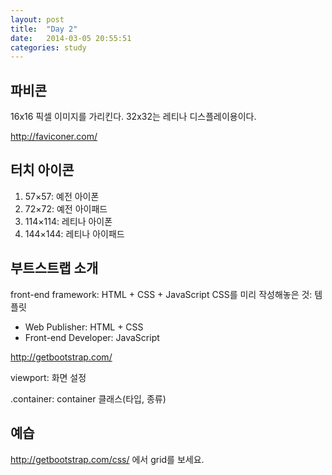 ```yaml
---
layout: post
title:  "Day 2"
date:   2014-03-05 20:55:51
categories: study
---
```


## 파비콘

16x16 픽셀 이미지를 가리킨다. 32x32는 레티나 디스플레이용이다.

http://faviconer.com/

<link href="favicon.ico" rel="shortcut icon" type="image/x-icon" />

## 터치 아이콘

1. 57×57: 예전 아이폰
2. 72×72: 예전 아이패드
3. 114×114: 레티나 아이폰
4. 144×144: 레티나 아이패드

<link rel="apple-touch-icon-precomposed" href="icon.png">

## 부트스트랩 소개

front-end framework: HTML + CSS + JavaScript
CSS를 미리 작성해놓은 것: 템플릿

 * Web Publisher: HTML + CSS
 * Front-end Developer: JavaScript

http://getbootstrap.com/

viewport: 화면 설정

.container: container 클래스(타입, 종류)

## 예습

http://getbootstrap.com/css/ 에서 grid를 보세요.
